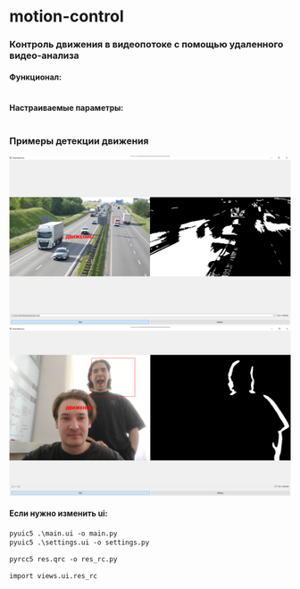# motion-control

### Контроль движения в видеопотоке с помощью удаленного видео-анализа 


#### Функционал: 

```angular2html

```

#### Настраиваемые параметры:

```angular2html

```

### Примеры детекции движения
![Обнаружение движения](case_1.png)
![Обнаружение движения](case_2.png)


#### Если нужно изменить ui:

```angular2html
pyuic5 .\main.ui -o main.py
pyuic5 .\settings.ui -o settings.py
```

```angular2html
pyrcc5 res.qrc -o res_rc.py
```

```angular2html
import views.ui.res_rc
```